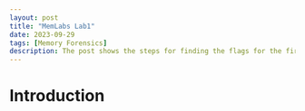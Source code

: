 ```yaml
---
layout: post
title: "MemLabs Lab1"
date: 2023-09-29
tags: [Memory Forensics] 
description: The post shows the steps for finding the flags for the first challenge of MemLabs.
---
```


# Introduction
